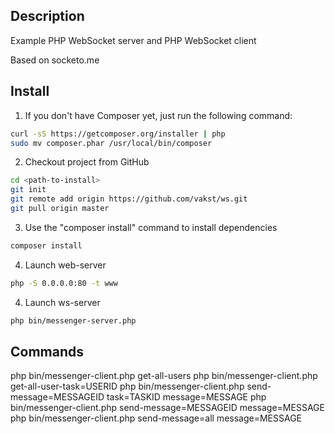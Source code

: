 Description
----------------------------------
Example PHP WebSocket server and PHP WebSocket client

Based on socketo.me

Install
----------------------------------

1) If you don't have Composer yet, just run the following command:

```bash
curl -sS https://getcomposer.org/installer | php
sudo mv composer.phar /usr/local/bin/composer 
```

2) Checkout project from GitHub

```bash
cd <path-to-install>
git init
git remote add origin https://github.com/vakst/ws.git
git pull origin master
```

3) Use the "composer install" command to install dependencies

```bash
composer install
```
4) Launch web-server

```bash
php -S 0.0.0.0:80 -t www
```

4) Launch ws-server

```bash
php bin/messenger-server.php
```

Commands
----------------------------------
php bin/messenger-client.php get-all-users
php bin/messenger-client.php get-all-user-task=USERID
php bin/messenger-client.php send-message=MESSAGEID task=TASKID message=MESSAGE
php bin/messenger-client.php send-message=MESSAGEID message=MESSAGE
php bin/messenger-client.php send-message=all message=MESSAGE